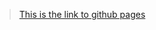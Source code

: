 >[This is the link to github pages](https://stat545-ubc-hw-2019-20.github.io/stat545-hw-forouh/hw03/hw03.html)
